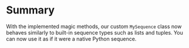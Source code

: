 # Summary

With the implemented magic methods, our custom `MySequence` class now behaves similarly to built-in sequence types such as lists and tuples. You can now use it as if it were a native Python sequence.